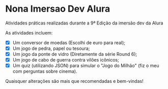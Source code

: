 # Nona Imersao Dev Alura
 Atividades práticas realizadas durante a 9ª Edição da imersão dev da Alura

As atividades incluem:
- [x] Um conversor de moedas (Escolhi de euro para real);
- [x] Um jogo de pedra, papel ou tesoura;
- [x] Um jogo da ponte de vidro (Diretamente da série Round 6);
- [x] Um jogo de cabo de guerra contra vilões icônicos;
- [x] Um quiz (utilizando JSON) para simular o "Jogo do Milhão" (fiz o meu com perguntas sobre cinema).

Quaisquer alterações são mais que recomendadas e bem-vindas!
